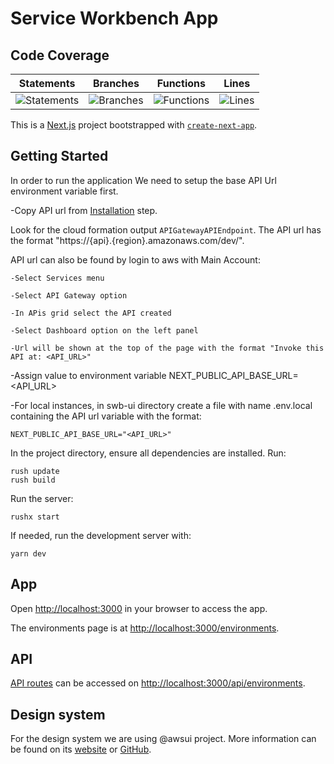# Service Workbench App

## Code Coverage

| Statements | Branches | Functions | Lines |
| --------------------------- | ----------------------- | ------------------------- | ----------------- |
| ![Statements](https://img.shields.io/badge/statements-Unknown%25-brightgreen.svg?style=flat) | ![Branches](https://img.shields.io/badge/branches-Unknown%25-brightgreen.svg?style=flat) | ![Functions](https://img.shields.io/badge/functions-Unknown%25-brightgreen.svg?style=flat) | ![Lines](https://img.shields.io/badge/lines-Unknown%25-brightgreen.svg?style=flat) |

This is a [Next.js](https://nextjs.org/) project bootstrapped with [`create-next-app`](https://github.com/vercel/next.js/tree/canary/packages/create-next-app).

## Getting Started

In order to run the application We need to setup the base API Url environment variable first.

-Copy API url from [Installation](../swb-reference/SETUP_v2p1.md##deploy-the-code) step.

Look for the cloud formation output `APIGatewayAPIEndpoint`. The API url has the format "https://{api}.{region}.amazonaws.com/dev/".

API url can also be found by login to aws with Main Account:

    -Select Services menu 

    -Select API Gateway option

    -In APis grid select the API created

    -Select Dashboard option on the left panel

    -Url will be shown at the top of the page with the format "Invoke this API at: <API_URL>"


-Assign value to environment variable NEXT_PUBLIC_API_BASE_URL=<API_URL>

-For local instances, in swb-ui directory create a file with name .env.local containing the API url variable with the format:
```
NEXT_PUBLIC_API_BASE_URL="<API_URL>"
```




In the project directory, ensure all dependencies are installed. Run:
```
rush update
rush build
```
Run the server:

```
rushx start
```

If needed, run the development server with:
```
yarn dev
```

## App

Open [http://localhost:3000](http://localhost:3000) in your browser to access the app.

The environments page is at [http://localhost:3000/environments](http://localhost:3000/environments).

## API

[API routes](https://nextjs.org/docs/api-routes/introduction) can be accessed on [http://localhost:3000/api/environments](http://localhost:3000/api/environments).


## Design system

For the design system we are using @awsui project. More information can be found on its [website](https://polaris.a2z.com) or [GitHub](https://github.com/aws/awsui-documentation).
